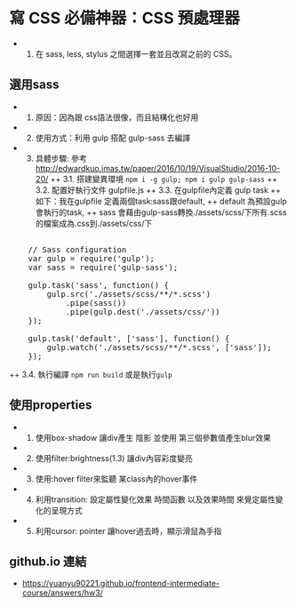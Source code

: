 #   寫 CSS 必備神器：CSS 預處理器
+   1. 在 sass, less, stylus 之間選擇一套並且改寫之前的 CSS。
##  選用sass
+   1. 原因：因為跟 css語法很像，而且結構化也好用
+   2. 使用方式：利用 gulp 搭配 gulp-sass 去編譯
+   3. 具體步驟: 參考<http://edwardkuo.imas.tw/paper/2016/10/19/VisualStudio/2016-10-20/>
++  3.1. 搭建變異環境 `npm i -g gulp; npm i gulp gulp-sass` 
++  3.2. 配置好執行文件 gulpfile.js
++  3.3. 在gulpfile內定義 gulp task
++  如下：我在gulpfile 定義兩個task:sass跟default, 
++        default 為預設gulp會執行的task, 
++        sass 會藉由gulp-sass轉換./assets/scss/下所有.scss的檔案成為.css到./assets/css/下        
<pre>  
    // Sass configuration
    var gulp = require('gulp');
    var sass = require('gulp-sass');

    gulp.task('sass', function() {
        gulp.src('./assets/scss/**/*.scss')
            .pipe(sass())
            .pipe(gulp.dest('./assets/css/'))
    });

    gulp.task('default', ['sass'], function() {
        gulp.watch('./assets/scss/**/*.scss', ['sass']);
    });
</pre>
++  3.4. 執行編譯 `npm run build` 或是執行`gulp`
##  使用properties
+   1. 使用box-shadow 讓div產生 陰影 並使用 第三個參數值產生blur效果
+   2. 使用filter:brightness(1.3) 讓div內容彩度變亮
+   3. 使用:hover filter來監聽 某class內的hover事件
+   4. 利用transition: 設定屬性變化效果 時間函數 以及效果時間 來覺定屬性變化的呈現方式
+   5. 利用cursor: pointer 讓hover過去時，顯示滑鼠為手指
##  github.io 連結 
+   <https://yuanyu90221.github.io/frontend-intermediate-course/answers/hw3/> 